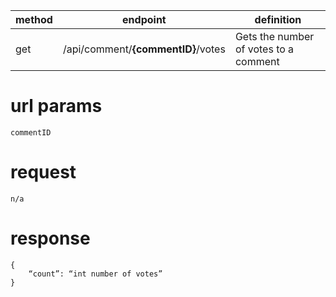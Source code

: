 method | endpoint | definition | 
-------| -------- | ---------- |
get    | /api/comment/**{commentID}**/votes | Gets the number of votes to a comment

# url params
`commentID`

# request
```
n/a
```

# response
```
{
    “count”: “int number of votes”
}
```